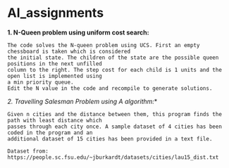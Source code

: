 # AI_assignments

**1. N-Queen problem using uniform cost search:**

    The code solves the N-queen problem using UCS. First an empty chessboard is taken which is considered
    the initial state. The children of the state are the possible queen positions in the next unfilled
    column to the right. The step cost for each child is 1 units and the open list is implemented using
    a min priority queue.
    Edit the N value in the code and recompile to generate solutions.
    

    
**2. Travelling Salesman Problem using A* algorithm:**
     
    Given n cities and the distance between them, this program finds the path with least distance which
    passes through each city once. A sample dataset of 4 cities has been coded in the program and an 
    additional dataset of 15 cities has been provided in a text file.
    
    Dataset from: https://people.sc.fsu.edu/~jburkardt/datasets/cities/lau15_dist.txt
